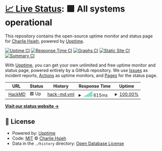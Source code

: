 # [📈 Live Status](https://galaxian85.github.io/hackmd-api-uptime): <!--live status--> **🟩 All systems operational**

This repository contains the open-source uptime monitor and status page for [Charlie Hsieh](https://galaxian85.github.io/hackmd-api-uptime), powered by [Upptime](https://github.com/upptime/upptime).

[![Uptime CI](https://github.com/galaxian85/hackmd-api-uptime/workflows/Uptime%20CI/badge.svg)](https://github.com/galaxian85/hackmd-api-uptime/actions?query=workflow%3A%22Uptime+CI%22)
[![Response Time CI](https://github.com/galaxian85/hackmd-api-uptime/workflows/Response%20Time%20CI/badge.svg)](https://github.com/galaxian85/hackmd-api-uptime/actions?query=workflow%3A%22Response+Time+CI%22)
[![Graphs CI](https://github.com/galaxian85/hackmd-api-uptime/workflows/Graphs%20CI/badge.svg)](https://github.com/galaxian85/hackmd-api-uptime/actions?query=workflow%3A%22Graphs+CI%22)
[![Static Site CI](https://github.com/galaxian85/hackmd-api-uptime/workflows/Static%20Site%20CI/badge.svg)](https://github.com/galaxian85/hackmd-api-uptime/actions?query=workflow%3A%22Static+Site+CI%22)
[![Summary CI](https://github.com/galaxian85/hackmd-api-uptime/workflows/Summary%20CI/badge.svg)](https://github.com/galaxian85/hackmd-api-uptime/actions?query=workflow%3A%22Summary+CI%22)

With [Upptime](https://upptime.js.org), you can get your own unlimited and free uptime monitor and status page, powered entirely by a GitHub repository. We use [Issues](https://github.com/galaxian85/hackmd-api-uptime/issues) as incident reports, [Actions](https://github.com/galaxian85/hackmd-api-uptime/actions) as uptime monitors, and [Pages](https://galaxian85.github.io/hackmd-api-uptime) for the status page.

<!--start: status pages-->
<!-- This summary is generated by Upptime (https://github.com/upptime/upptime) -->
<!-- Do not edit this manually, your changes will be overwritten -->
<!-- prettier-ignore -->
| URL | Status | History | Response Time | Uptime |
| --- | ------ | ------- | ------------- | ------ |
| <img alt="" src="https://hackmd.io/favicon.png" height="13"> [HackMD](https://hackmd.io) | 🟩 Up | [hack-md.yml](https://github.com/galaxian85/hackmd-api-uptime/commits/HEAD/history/hack-md.yml) | <details><summary><img alt="Response time graph" src="./graphs/hack-md/response-time-week.png" height="20"> 615ms</summary><br><a href="https://galaxian85.github.io/hackmd-api-uptime/history/hack-md"><img alt="Response time 615" src="https://img.shields.io/endpoint?url=https%3A%2F%2Fraw.githubusercontent.com%2Fgalaxian85%2Fhackmd-api-uptime%2FHEAD%2Fapi%2Fhack-md%2Fresponse-time.json"></a><br><a href="https://galaxian85.github.io/hackmd-api-uptime/history/hack-md"><img alt="24-hour response time 615" src="https://img.shields.io/endpoint?url=https%3A%2F%2Fraw.githubusercontent.com%2Fgalaxian85%2Fhackmd-api-uptime%2FHEAD%2Fapi%2Fhack-md%2Fresponse-time-day.json"></a><br><a href="https://galaxian85.github.io/hackmd-api-uptime/history/hack-md"><img alt="7-day response time 615" src="https://img.shields.io/endpoint?url=https%3A%2F%2Fraw.githubusercontent.com%2Fgalaxian85%2Fhackmd-api-uptime%2FHEAD%2Fapi%2Fhack-md%2Fresponse-time-week.json"></a><br><a href="https://galaxian85.github.io/hackmd-api-uptime/history/hack-md"><img alt="30-day response time 615" src="https://img.shields.io/endpoint?url=https%3A%2F%2Fraw.githubusercontent.com%2Fgalaxian85%2Fhackmd-api-uptime%2FHEAD%2Fapi%2Fhack-md%2Fresponse-time-month.json"></a><br><a href="https://galaxian85.github.io/hackmd-api-uptime/history/hack-md"><img alt="1-year response time 615" src="https://img.shields.io/endpoint?url=https%3A%2F%2Fraw.githubusercontent.com%2Fgalaxian85%2Fhackmd-api-uptime%2FHEAD%2Fapi%2Fhack-md%2Fresponse-time-year.json"></a></details> | <details><summary><a href="https://galaxian85.github.io/hackmd-api-uptime/history/hack-md">100.00%</a></summary><a href="https://galaxian85.github.io/hackmd-api-uptime/history/hack-md"><img alt="All-time uptime 100.00%" src="https://img.shields.io/endpoint?url=https%3A%2F%2Fraw.githubusercontent.com%2Fgalaxian85%2Fhackmd-api-uptime%2FHEAD%2Fapi%2Fhack-md%2Fuptime.json"></a><br><a href="https://galaxian85.github.io/hackmd-api-uptime/history/hack-md"><img alt="24-hour uptime 100.00%" src="https://img.shields.io/endpoint?url=https%3A%2F%2Fraw.githubusercontent.com%2Fgalaxian85%2Fhackmd-api-uptime%2FHEAD%2Fapi%2Fhack-md%2Fuptime-day.json"></a><br><a href="https://galaxian85.github.io/hackmd-api-uptime/history/hack-md"><img alt="7-day uptime 100.00%" src="https://img.shields.io/endpoint?url=https%3A%2F%2Fraw.githubusercontent.com%2Fgalaxian85%2Fhackmd-api-uptime%2FHEAD%2Fapi%2Fhack-md%2Fuptime-week.json"></a><br><a href="https://galaxian85.github.io/hackmd-api-uptime/history/hack-md"><img alt="30-day uptime 100.00%" src="https://img.shields.io/endpoint?url=https%3A%2F%2Fraw.githubusercontent.com%2Fgalaxian85%2Fhackmd-api-uptime%2FHEAD%2Fapi%2Fhack-md%2Fuptime-month.json"></a><br><a href="https://galaxian85.github.io/hackmd-api-uptime/history/hack-md"><img alt="1-year uptime 100.00%" src="https://img.shields.io/endpoint?url=https%3A%2F%2Fraw.githubusercontent.com%2Fgalaxian85%2Fhackmd-api-uptime%2FHEAD%2Fapi%2Fhack-md%2Fuptime-year.json"></a></details>

<!--end: status pages-->

[**Visit our status website →**](https://galaxian85.github.io/hackmd-api-uptime)

## 📄 License

- Powered by: [Upptime](https://github.com/upptime/upptime)
- Code: [MIT](./LICENSE) © [Charlie Hsieh](https://galaxian85.github.io/hackmd-api-uptime)
- Data in the `./history` directory: [Open Database License](https://opendatacommons.org/licenses/odbl/1-0/)
